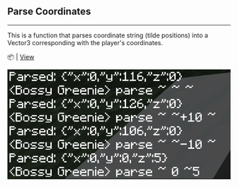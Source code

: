 ## Parse Coordinates

---

This is a function that parses coordinate string (tilde positions) into a Vector3 corresponding with the player's coordinates.

📦 | [View](https://github.com/GreenJuzzy/Minecraft_Packs/blob/main/Scripts/Parse%20Coordinates/src/index.js)


<img src="https://github.com/GreenJuzzy/Minecraft_Packs/blob/main/assets/parse_coordinates.png?raw=true" width="650">